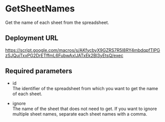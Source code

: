 # GetSheetNames
Get the name of each sheet from the spreadsheet.

## Deployment URL
https://script.google.com/macros/s/AKfycbyX9GZRS7R5l8RY4mbdqpfTlPGzSJQujTxxPG2DrETffmL6FubwAxIJATxEk2Bl3yEtsQ/exec

## Required parameters
- id  
The identifier of the spreadsheet from which you want to get the name of each sheet.

- ignore  
The name of the sheet that does not need to get. If you want to ignore multiple sheet names, separate each sheet names with a comma.
